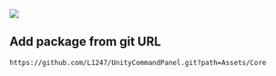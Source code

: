 ![](https://img.shields.io/badge/unity-2017.1%20or%20later-green.svg)

## Add package from git URL
```
https://github.com/L1247/UnityCommandPanel.git?path=Assets/Core
```
